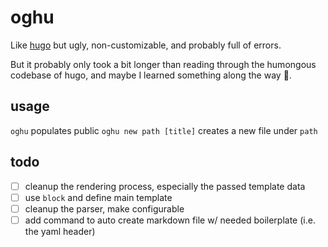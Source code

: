 # oghu
Like [hugo](https://gohugo.io/) but ugly, non-customizable, and probably full of errors.

But it probably only took a bit longer than reading through the humongous codebase of hugo,
and maybe I learned something along the way :shrug:.

## usage
`oghu` populates public
`oghu new path [title]` creates a new file under `path`

## todo
* [ ] cleanup the rendering process, especially the passed template data
* [ ] use `block` and define main template
* [ ] cleanup the parser, make configurable
* [ ] add command to auto create markdown file w/ needed boilerplate (i.e. the yaml header)
